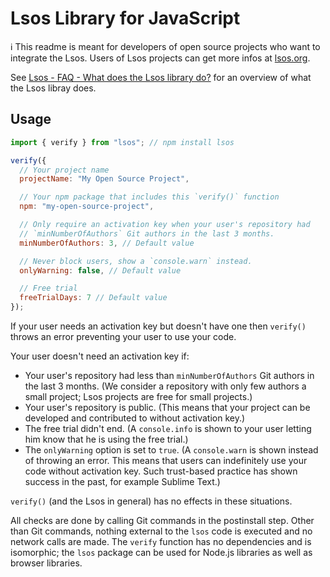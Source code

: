# Lsos Library for JavaScript

:information_source: This readme is meant for developers of open source projects who want to integrate the Lsos. Users of Lsos projects can get more infos at [lsos.org](https://lsos.org).

See [Lsos - FAQ - What does the Lsos library do?](https://lsos.org/faq#lib) for an overview of what the Lsos libray does.

## Usage

~~~js
import { verify } from "lsos"; // npm install lsos

verify({
  // Your project name
  projectName: "My Open Source Project",

  // Your npm package that includes this `verify()` function
  npm: "my-open-source-project",

  // Only require an activation key when your user's repository had
  // `minNumberOfAuthors` Git authors in the last 3 months.
  minNumberOfAuthors: 3, // Default value

  // Never block users, show a `console.warn` instead.
  onlyWarning: false, // Default value

  // Free trial
  freeTrialDays: 7 // Default value
});
~~~

If your user needs an activation key but doesn't have one then `verify()` throws an error preventing your user to use your code.

Your user doesn't need an activation key if:
- Your user's repository had less than `minNumberOfAuthors` Git authors in the last 3 months.
  (We consider a repository with only few authors a small project; Lsos projects are free for small projects.)
- Your user's repository is public. (This means that your project can be developed and contributed to without activation key.)
- The free trial didn't end. (A `console.info` is shown to your user letting him know that he is using the free trial.)
- The `onlyWarning` option is set to `true`. (A `console.warn` is shown instead of throwing an error. This means that users can indefinitely use your code without activation key. Such trust-based practice has shown success in the past, for example Sublime Text.)

`verify()` (and the Lsos in general) has no effects in these situations.

All checks are done by calling Git commands in the postinstall step.
Other than Git commands, nothing external to the `lsos` code is executed and no network calls are made.
The `verify` function has no dependencies and is isomorphic;
the `lsos` package can be used for Node.js libraries as well as browser libraries.

<br/>

